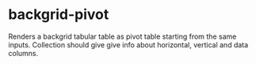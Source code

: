 # backgrid-pivot
Renders a backgrid tabular table as pivot table starting from the same inputs. Collection should give give info about horizontal, vertical and data columns.
